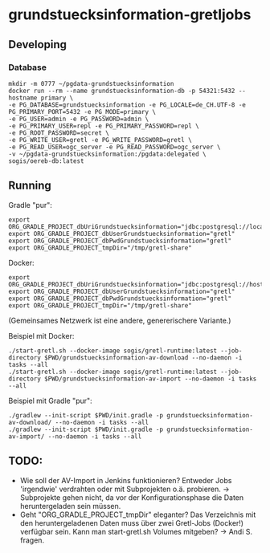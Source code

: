 # grundstuecksinformation-gretljobs

## Developing

### Database

```
mkdir -m 0777 ~/pgdata-grundstuecksinformation
docker run --rm --name grundstuecksinformation-db -p 54321:5432 --hostname primary \
-e PG_DATABASE=grundstuecksinformation -e PG_LOCALE=de_CH.UTF-8 -e PG_PRIMARY_PORT=5432 -e PG_MODE=primary \
-e PG_USER=admin -e PG_PASSWORD=admin \
-e PG_PRIMARY_USER=repl -e PG_PRIMARY_PASSWORD=repl \
-e PG_ROOT_PASSWORD=secret \
-e PG_WRITE_USER=gretl -e PG_WRITE_PASSWORD=gretl \
-e PG_READ_USER=ogc_server -e PG_READ_PASSWORD=ogc_server \
-v ~/pgdata-grundstuecksinformation:/pgdata:delegated \
sogis/oereb-db:latest
```

## Running

Gradle "pur":
```
export ORG_GRADLE_PROJECT_dbUriGrundstuecksinformation="jdbc:postgresql://localhost:54321/grundstuecksinformation"
export ORG_GRADLE_PROJECT_dbUserGrundstuecksinformation="gretl"
export ORG_GRADLE_PROJECT_dbPwdGrundstuecksinformation="gretl"
export ORG_GRADLE_PROJECT_tmpDir="/tmp/gretl-share"
```

Docker:
```
export ORG_GRADLE_PROJECT_dbUriGrundstuecksinformation="jdbc:postgresql://host.docker.internal:54321/grundstuecksinformation"
export ORG_GRADLE_PROJECT_dbUserGrundstuecksinformation="gretl"
export ORG_GRADLE_PROJECT_dbPwdGrundstuecksinformation="gretl"
export ORG_GRADLE_PROJECT_tmpDir="/tmp/gretl-share"
```
(Gemeinsames Netzwerk ist eine andere, genererischere Variante.)

Beispiel mit Docker:
```
./start-gretl.sh --docker-image sogis/gretl-runtime:latest --job-directory $PWD/grundstuecksinformation-av-download --no-daemon -i tasks --all
./start-gretl.sh --docker-image sogis/gretl-runtime:latest --job-directory $PWD/grundstuecksinformation-av-import --no-daemon -i tasks --all
```

Beispiel mit Gradle "pur":
```
./gradlew --init-script $PWD/init.gradle -p grundstuecksinformation-av-download/ --no-daemon -i tasks --all
./gradlew --init-script $PWD/init.gradle -p grundstuecksinformation-av-import/ --no-daemon -i tasks --all
```

## TODO:
- Wie soll der AV-Import in Jenkins funktionieren? Entweder Jobs 'irgendwie' verdrahten oder mit Subprojekten o.ä. probieren. -> Subprojekte gehen nicht, da vor der Konfigurationsphase die Daten heruntergeladen sein müssen.
- Geht "ORG_GRADLE_PROJECT_tmpDir" eleganter? Das Verzeichnis mit den heruntergeladenen Daten muss über zwei Gretl-Jobs (Docker!) verfügbar sein. Kann man start-gretl.sh Volumes mitgeben? -> Andi S. fragen.
